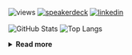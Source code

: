 ![views](https://komarev.com/ghpvc/?username=chck&color=blueviolet)
[![speakerdeck](https://img.shields.io/badge/Speaker_Deck-chck-8a2be2?style=flat-square&logo=speaker-deck)](https://speakerdeck.com/chck)
[![linkedin](https://img.shields.io/badge/LinkedIn-chck-8a2be2?style=flat-square&logo=linkedin)](https://www.linkedin.com/in/chck/)

<p align="left"> 
  <img alt="GitHub Stats" align="center" height="150" src="https://github-readme-stats-nine-umber-51.vercel.app/api?username=chck&count_private=true&show_icons=true&hide_title=true&theme=buefy" />
  <img alt="Top Langs" align="center" height="150" src="https://github-readme-stats-nine-umber-51.vercel.app/api/top-langs/?username=chck&layout=compact&count_private=true&show_icons=true&hide_title=true&theme=buefy" />
</p>

<details>
  <summary><b>Read more</b></summary>
  <br>

  <!--START_SECTION:waka-->
**🐱 My GitHub Data** 

> 📦 82.3 kB Used in GitHub's Storage 
 > 
> 🏆 362 Contributions in the Year 2024
 > 
> 💼 Opted to Hire
 > 
> 📜 133 Public Repositories 
 > 
> 🔑 22 Private Repositories 
 > 
**I'm a Night 🦉** 

```text
🌞 Morning                855 commits         ███░░░░░░░░░░░░░░░░░░░░░░   13.21 % 
🌆 Daytime                2103 commits        ████████░░░░░░░░░░░░░░░░░   32.48 % 
🌃 Evening                1877 commits        ███████░░░░░░░░░░░░░░░░░░   28.99 % 
🌙 Night                  1639 commits        ██████░░░░░░░░░░░░░░░░░░░   25.32 % 
```
📅 **I'm Most Productive on Thursday** 

```text
Monday                   1279 commits        █████░░░░░░░░░░░░░░░░░░░░   19.76 % 
Tuesday                  999 commits         ████░░░░░░░░░░░░░░░░░░░░░   15.43 % 
Wednesday                1058 commits        ████░░░░░░░░░░░░░░░░░░░░░   16.34 % 
Thursday                 1545 commits        ██████░░░░░░░░░░░░░░░░░░░   23.86 % 
Friday                   660 commits         ███░░░░░░░░░░░░░░░░░░░░░░   10.19 % 
Saturday                 375 commits         █░░░░░░░░░░░░░░░░░░░░░░░░   05.79 % 
Sunday                   558 commits         ██░░░░░░░░░░░░░░░░░░░░░░░   08.62 % 
```


📊 **This Week I Spent My Time On** 

```text
💬 Programming Languages: 
Other                    10 hrs 6 mins       ███████████████░░░░░░░░░░   58.96 % 
Python                   3 hrs 39 mins       █████░░░░░░░░░░░░░░░░░░░░   21.33 % 
Markdown                 1 hr 12 mins        ██░░░░░░░░░░░░░░░░░░░░░░░   07.01 % 
TOML                     34 mins             █░░░░░░░░░░░░░░░░░░░░░░░░   03.33 % 
YAML                     25 mins             █░░░░░░░░░░░░░░░░░░░░░░░░   02.44 % 

🔥 Editors: 
Chrome                   10 hrs 6 mins       ███████████████░░░░░░░░░░   58.93 % 
PyCharm                  3 hrs 44 mins       █████░░░░░░░░░░░░░░░░░░░░   21.82 % 
Neovim                   2 hrs 16 mins       ███░░░░░░░░░░░░░░░░░░░░░░   13.23 % 
VS Code                  1 hr                █░░░░░░░░░░░░░░░░░░░░░░░░   05.87 % 
Obsidian                 1 min               ░░░░░░░░░░░░░░░░░░░░░░░░░   00.15 % 
```

**I Mostly Code in Python** 

```text
Python                   43 repos            █████████░░░░░░░░░░░░░░░░   34.13 % 
Jupyter Notebook         18 repos            ████░░░░░░░░░░░░░░░░░░░░░   14.29 % 
Rust                     7 repos             █░░░░░░░░░░░░░░░░░░░░░░░░   05.56 % 
TypeScript               4 repos             █░░░░░░░░░░░░░░░░░░░░░░░░   03.17 % 
Astro                    1 repo              ░░░░░░░░░░░░░░░░░░░░░░░░░   00.79 % 
```



**Timeline**

![Lines of Code chart](https://raw.githubusercontent.com/chck/chck/main/assets/bar_graph.png)


 Last Updated on 2024-05-28 01:27 UTC
<!--END_SECTION:waka-->
</details>

